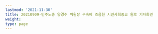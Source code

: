 ```yaml
---
lastmod: '2021-11-30'
title: 20210909-민주노총 양경수 위원장 구속에 즈음한 시민사회종교 원로 기자회견
weight: 
type: page
---
```

